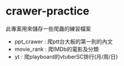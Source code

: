 # crawer-practice
此專案用來儲存一些爬蟲的練習檔案
  - ppt_crawer : 爬ptt台大板的第一則的內文
  - movie_rank : 爬IMDb的電影及分類
  - yt : 爬playboard的vtuberSC排行(月/周/日)
